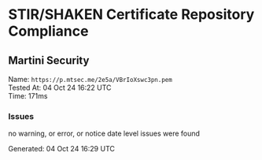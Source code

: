 # STIR/SHAKEN Certificate Repository Compliance

## Martini Security

Name: `https://p.mtsec.me/2e5a/VBrIoXswc3pn.pem`\
Tested At: 04 Oct 24 16:22 UTC\
Time: 171ms

### Issues

no warning, or error, or notice date level issues were found

Generated: 04 Oct 24 16:29 UTC